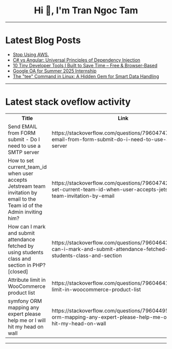 <h1 align="center">Hi 👋, I'm Tran Ngoc Tam</h1>

---

# Latest Blog Posts 
<!-- BLOG-POST-LIST:START -->
- [Stop Using AWS.](https://dev.to/code42cate/stop-using-aws-4eg)
- [C# vs Angular: Universal Principles of Dependency Injection](https://dev.to/artstesh/c-vs-angular-universal-principles-of-dependency-injection-36j9)
- [10 Tiny Developer Tools I Built to Save Time – Free &amp; Browser-Based](https://dev.to/commzero/10-tiny-developer-tools-i-built-to-save-time-free-browser-based-221m)
- [Google OA for Summer 2025 Internship](https://dev.to/net_programhelp_e160eef28/google-oa-for-summer-2025-internship-ofb)
- [The &quot;tee&quot; Command in Linux: A Hidden Gem for Smart Data Handling](https://dev.to/axisinfo_0a61830e06c3c950/-the-tee-command-in-linux-a-hidden-gem-for-smart-data-handling-1g0b)
<!-- BLOG-POST-LIST:END -->

---

# Latest stack oveflow activity
<table>
  <tr><th>Title</th><th>Link</th></tr>
  <!-- STACKOVERFLOW:START --><tr><td>Send EMAIL from FORM submit - Do I need to use a SMTP server</td><td>https://stackoverflow.com/questions/79604747/send-email-from-form-submit-do-i-need-to-use-a-smtp-server</td></tr><tr><td>How to set current_team_id when user accepts Jetstream team invitation by email to the Team id of the Admin inviting him?</td><td>https://stackoverflow.com/questions/79604742/how-to-set-current-team-id-when-user-accepts-jetstream-team-invitation-by-email</td></tr><tr><td>How can I mark and submit attendance fetched by using students class and section in PHP? [closed]</td><td>https://stackoverflow.com/questions/79604643/how-can-i-mark-and-submit-attendance-fetched-by-using-students-class-and-section</td></tr><tr><td>Attribute limit in WooCommerce product list</td><td>https://stackoverflow.com/questions/79604641/attribute-limit-in-woocommerce-product-list</td></tr><tr><td>symfony ORM mapping any expert please help me or I will hit my head on wall</td><td>https://stackoverflow.com/questions/79604495/symfony-orm-mapping-any-expert-please-help-me-or-i-will-hit-my-head-on-wall</td></tr><!-- STACKOVERFLOW:END -->
</table>

---


